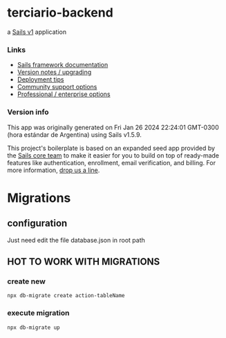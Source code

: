 # terciario-backend

a [Sails v1](https://sailsjs.com) application

### Links

- [Sails framework documentation](https://sailsjs.com/get-started)
- [Version notes / upgrading](https://sailsjs.com/documentation/upgrading)
- [Deployment tips](https://sailsjs.com/documentation/concepts/deployment)
- [Community support options](https://sailsjs.com/support)
- [Professional / enterprise options](https://sailsjs.com/enterprise)

### Version info

This app was originally generated on Fri Jan 26 2024 22:24:01 GMT-0300 (hora estándar de Argentina) using Sails v1.5.9.

<!-- Internally, Sails used [`sails-generate@2.0.9`](https://github.com/balderdashy/sails-generate/tree/v2.0.9/lib/core-generators/new). -->

This project's boilerplate is based on an expanded seed app provided by the [Sails core team](https://sailsjs.com/about) to make it easier for you to build on top of ready-made features like authentication, enrollment, email verification, and billing. For more information, [drop us a line](https://sailsjs.com/support).

<!--
Note:  Generators are usually run using the globally-installed `sails` CLI (command-line interface).  This CLI version is _environment-specific_ rather than app-specific, thus over time, as a project's dependencies are upgraded or the project is worked on by different developers on different computers using different versions of Node.js, the Sails dependency in its package.json file may differ from the globally-installed Sails CLI release it was originally generated with.  (Be sure to always check out the relevant [upgrading guides](https://sailsjs.com/upgrading) before upgrading the version of Sails used by your app.  If you're stuck, [get help here](https://sailsjs.com/support).)
-->

# Migrations

## configuration

Just need edit the file database.json in root path

## HOT TO WORK WITH MIGRATIONS

### create new

```
npx db-migrate create action-tableName
```

### execute migration

```
npx db-migrate up
```
